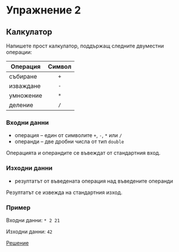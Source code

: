 Упражнение 2
============

Калкулатор
----------

Напишете прост калкулатор, поддържащ следните двуместни операции:

| Операция  | Символ |
| --------- |:------:|
| събиране  | `+`    |
| изваждане | `-`    |
| умножение | `*`    |
| деление   | `/`    |

### Входни данни
* операция – един от символите `+`, `-`, `*` или `/`
* операнди – две дробни числа от тип `double`

Операцията и операндите се въвеждат от стандартния вход.

### Изходни данни
* резултатът от въведената операция над въведените операнди

Резултатът се извежда на стандартния изход.

### Пример
Входни данни: `* 2 21`

Изходни данни: `42`

[Решение](calculator.cpp)
